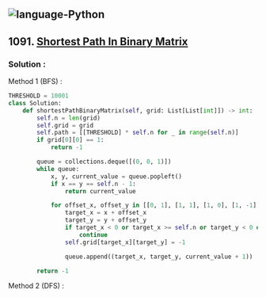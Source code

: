 ![language-Python](https://img.shields.io/badge/%20-Python-ffd43b?style=for-the-badge&logo=PYTHON)
---

## 1091. [Shortest Path In Binary Matrix](https://leetcode.com/problems/shortest-path-in-binary-matrix)

### Solution :

Method 1 (BFS) :
```python
THRESHOLD = 10001
class Solution:
    def shortestPathBinaryMatrix(self, grid: List[List[int]]) -> int:
        self.n = len(grid)
        self.grid = grid
        self.path = [[THRESHOLD] * self.n for _ in range(self.n)]
        if grid[0][0] == 1:
            return -1

        queue = collections.deque([(0, 0, 1)])
        while queue:
            x, y, current_value = queue.popleft()
            if x == y == self.n - 1:
                return current_value

            for offset_x, offset_y in [[0, 1], [1, 1], [1, 0], [1, -1], [0, -1], [-1, -1], [-1, 0], [-1, 1]]:
                target_x = x + offset_x
                target_y = y + offset_y
                if target_x < 0 or target_x >= self.n or target_y < 0 or target_y >= self.n or self.path[target_x][target_y] <= current_value or self.grid[target_x][target_y] is not 0:
                    continue
                self.grid[target_x][target_y] = -1

                queue.append((target_x, target_y, current_value + 1))

        return -1
```

Method 2 (DFS) :
```python
```
